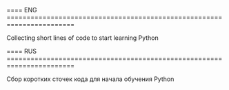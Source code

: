 
==== ENG =======================================================================

Collecting short lines of code to start learning Python

==== RUS =======================================================================

Сбор коротких сточек кода для начала обучения Python
